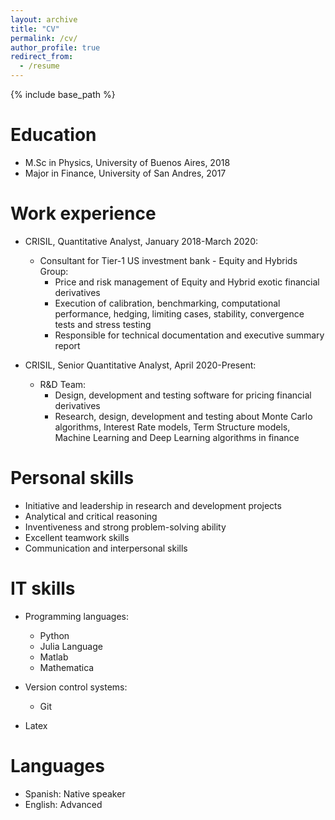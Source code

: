 ```yaml
---
layout: archive
title: "CV"
permalink: /cv/
author_profile: true
redirect_from:
  - /resume
---
```


{% include base_path %}

Education
======
* M.Sc in Physics, University of Buenos Aires, 2018
* Major in Finance, University of San Andres, 2017


Work experience
======
* CRISIL, Quantitative Analyst, January 2018-March 2020:
  * Consultant for Tier-1 US investment bank - Equity and Hybrids Group:
    * Price and risk management of Equity and Hybrid exotic financial derivatives
    * Execution of calibration, benchmarking, computational performance, hedging, limiting cases, stability,
      convergence tests and stress testing
    * Responsible for technical documentation and executive summary report
    
* CRISIL, Senior Quantitative Analyst, April 2020-Present:
  * R&D Team:
    * Design, development and testing software for pricing financial derivatives
    * Research, design, development and testing about Monte Carlo algorithms, Interest Rate models, Term Structure models, Machine Learning      and Deep Learning algorithms in finance
  
Personal skills
======
* Initiative and leadership in research and development projects
* Analytical and critical reasoning
* Inventiveness and strong problem-solving ability 
* Excellent teamwork skills
* Communication and interpersonal skills


IT skills
======
* Programming languages: 
  * Python
  * Julia Language
  * Matlab
  * Mathematica

* Version control systems: 
  * Git

* Latex

Languages
======
* Spanish: Native speaker
* English: Advanced


